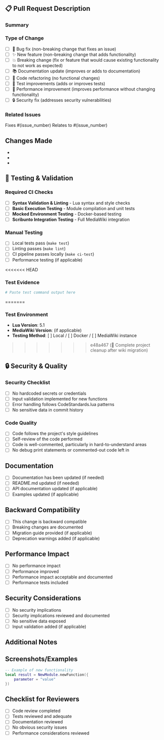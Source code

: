 ## 📋 Pull Request Description

### Summary
<!-- Provide a brief summary of what this PR accomplishes -->

### Type of Change
<!-- Mark the relevant option with an [x] -->
- [ ] 🐛 Bug fix (non-breaking change that fixes an issue)
- [ ] ✨ New feature (non-breaking change that adds functionality)
- [ ] 💥 Breaking change (fix or feature that would cause existing functionality to not work as expected)
- [ ] 📚 Documentation update (improves or adds to documentation)
- [ ] 🔧 Code refactoring (no functional changes)
- [ ] 🧪 Test improvements (adds or improves tests)
- [ ] 🚀 Performance improvement (improves performance without changing functionality)
- [ ] 🔒 Security fix (addresses security vulnerabilities)

### Related Issues
<!-- Link any related GitHub issues -->
Fixes #(issue_number)
Relates to #(issue_number)

## Changes Made
<!-- Describe the specific changes made -->
-
-
-

## 🧪 Testing & Validation

### Required CI Checks
<!-- These must pass before merge -->
- [ ] **Syntax Validation & Linting** - Lua syntax and style checks
- [ ] **Basic Execution Testing** - Module compilation and unit tests  
- [ ] **Mocked Environment Testing** - Docker-based testing
- [ ] **Scribunto Integration Testing** - Full MediaWiki integration

### Manual Testing

- [ ] Local tests pass (`make test`)
- [ ] Linting passes (`make lint`)
- [ ] CI pipeline passes locally (`make ci-test`)
- [ ] Performance testing (if applicable)

<<<<<<< HEAD
### Test Evidence
<!-- Include command output or screenshots -->
```bash
# Paste test command output here
```
=======
### Test Environment

- **Lua Version**: 5.1
- **MediaWiki Version**: (if applicable)
- **Testing Method**: [ ] Local / [ ] Docker / [ ] MediaWiki instance
>>>>>>> e48a467 (🧹 Complete project cleanup after wiki migration)

## 🔒 Security & Quality

### Security Checklist

- [ ] No hardcoded secrets or credentials
- [ ] Input validation implemented for new functions
- [ ] Error handling follows CodeStandards.lua patterns
- [ ] No sensitive data in commit history

### Code Quality
<!-- Verify code quality standards -->
- [ ] Code follows the project's style guidelines
- [ ] Self-review of the code performed
- [ ] Code is well-commented, particularly in hard-to-understand areas
- [ ] No debug print statements or commented-out code left in

## Documentation
<!-- Ensure documentation is updated -->
- [ ] Documentation has been updated (if needed)
- [ ] README.md updated (if needed)
- [ ] API documentation updated (if applicable)
- [ ] Examples updated (if applicable)

## Backward Compatibility
<!-- Consider impact on existing users -->
- [ ] This change is backward compatible
- [ ] Breaking changes are documented
- [ ] Migration guide provided (if applicable)
- [ ] Deprecation warnings added (if applicable)

## Performance Impact
<!-- Consider performance implications -->
- [ ] No performance impact
- [ ] Performance improved
- [ ] Performance impact acceptable and documented
- [ ] Performance tests included

## Security Considerations
<!-- Security review -->
- [ ] No security implications
- [ ] Security implications reviewed and documented
- [ ] No sensitive data exposed
- [ ] Input validation added (if applicable)

## Additional Notes
<!-- Any additional information that reviewers should know -->

## Screenshots/Examples
<!-- If applicable, add screenshots or code examples -->

```lua
-- Example of new functionality
local result = NewModule.newFunction({
    parameter = "value"
})
```

## Checklist for Reviewers
<!-- For reviewers to use -->
- [ ] Code review completed
- [ ] Tests reviewed and adequate
- [ ] Documentation reviewed
- [ ] No obvious security issues
- [ ] Performance considerations reviewed
